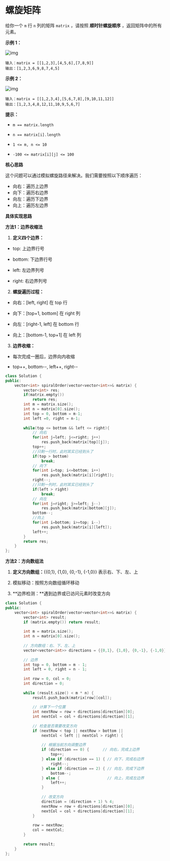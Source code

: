 # 螺旋矩阵

给你一个 `m` 行 `n` 列的矩阵 `matrix` ，请按照 **顺时针螺旋顺序** ，返回矩阵中的所有元素。

 

**示例 1：**

![img](https://assets.leetcode.com/uploads/2020/11/13/spiral1.jpg)

```
输入：matrix = [[1,2,3],[4,5,6],[7,8,9]]
输出：[1,2,3,6,9,8,7,4,5]
```

**示例 2：**

![img](https://assets.leetcode.com/uploads/2020/11/13/spiral.jpg)

```
输入：matrix = [[1,2,3,4],[5,6,7,8],[9,10,11,12]]
输出：[1,2,3,4,8,12,11,10,9,5,6,7]
```

 

**提示：**

- `m == matrix.length`

- `n == matrix[i].length`

- `1 <= m, n <= 10`

- `-100 <= matrix[i][j] <= 100`

  

**核心思路**

这个问题可以通过模拟螺旋路径来解决。我们需要按照以下顺序遍历：

- 向右：遍历上边界
- 向下：遍历右边界
- 向左：遍历下边界
- 向上：遍历左边界

**具体实现思路**

**方法1：边界收缩法**

1. **定义四个边界：**

- top: 上边界行号

- bottom: 下边界行号

- left: 左边界列号

- right: 右边界列号

2. **螺旋遍历过程：**

- 向右：[left, right] 在 top 行

- 向下：[top+1, bottom] 在 right 列

- 向左：[right-1, left] 在 bottom 行

- 向上：[bottom-1, top+1] 在 left 列

3. **边界收缩：**

- 每次完成一圈后，边界向内收缩

- top++, bottom--, left++, right--

```C++
class Solution {
public:
    vector<int> spiralOrder(vector<vector<int>>& matrix) {
        vector<int> res;
        if(matrix.empty())
            return res;
        int m = matrix.size();
        int n = matrix[0].size();
        int top = 0, bottom = m-1;
        int left =0, right = n-1;
        
        while(top <= bottom && left <= right){
            // 向右
            for(int j=left; j<=right; j++)
                res.push_back(matrix[top][j]);
            top++;
            //只剩一行时，此时其实已经到头了
            if(top > bottom)
                break;
            // 向下
            for(int i=top; i<=bottom; i++)
                res.push_back(matrix[i][right]);
            right--;
            //只剩一列时，此时其实已经到头了
            if(left > right)
                break;
            // 向左
            for(int j=right; j>=left; j--)
                res.push_back(matrix[bottom][j]);
            bottom--;
            //向上
            for(int i=bottom; i>=top; i--)
                res.push_back(matrix[i][left]);
            left++;
        }
        return res;
    }
};
```

**方法2：方向数组法**

1. **定义方向数组：**{{0,1}, {1,0}, {0,-1}, {-1,0}} 表示右、下、左、上

2. 模拟移动：按照方向数组循环移动

3. **边界检测：**遇到边界或已访问元素时改变方向

```C++
class Solution {
public:
    vector<int> spiralOrder(vector<vector<int>>& matrix) {
        vector<int> result;
        if (matrix.empty()) return result;
        
        int m = matrix.size();
        int n = matrix[0].size();
        
        // 方向数组：右、下、左、上
        vector<vector<int>> directions = {{0,1}, {1,0}, {0,-1}, {-1,0}};
        
        // 边界
        int top = 0, bottom = m - 1;
        int left = 0, right = n - 1;
        
        int row = 0, col = 0;
        int direction = 0;
        
        while (result.size() < m * n) {
            result.push_back(matrix[row][col]);
            
            // 计算下一个位置
            int nextRow = row + directions[direction][0];
            int nextCol = col + directions[direction][1];
            
            // 检查是否需要改变方向
            if (nextRow < top || nextRow > bottom || 
                nextCol < left || nextCol > right) {
                
                // 根据当前方向调整边界
                if (direction == 0) {      // 向右，完成上边界
                    top++;
                } else if (direction == 1) { // 向下，完成右边界
                    right--;
                } else if (direction == 2) { // 向左，完成下边界
                    bottom--;
                } else {                     // 向上，完成左边界
                    left++;
                }
                
                // 改变方向
                direction = (direction + 1) % 4;
                nextRow = row + directions[direction][0];
                nextCol = col + directions[direction][1];
            }
            
            row = nextRow;
            col = nextCol;
        }
        
        return result;
    }
};
```

